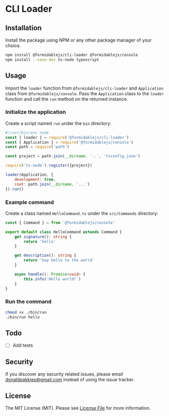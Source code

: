# CLI Loader

Installation
------------

Install the package using NPM or any other package manager of your choice.

```bash
npm install @formidablejs/cli-loader @formidablejs/console
npm install --save-dev ts-node typescript
```

Usage
-----

Import the `loader` function from `@formidablejs/cli-loader` and `Application` class from `@formidablejs/console`. Pass the `Application` class to the `loader` function and call the `run` method on the returned instance.

### Initialize the application

Create a script named `run` under the `bin` directory:

```js
#!/usr/bin/env node
const { loader } = require('@formidablejs/cli-loader')
const { Application } = require('@formidablejs/console')
const path = require('path')

const project = path.join(__dirname, '..', 'tsconfig.json')

require('ts-node').register({project})

loader(Application, {
    development: true,
    root: path.join(__dirname, '...')
}).run()
```

### Example command

Create a class named `HelloCommand.ts` under the `src/Commands` directory:

```ts
const { Command } = from '@formidablejs/console'

export default class HelloCommand extends Command {
    get signature(): string {
        return 'hello'
    }

    get description(): string {
        return 'Say hello to the world'
    }

    async handle(): Promise<void> {
        this.info('Hello world!')
    }
}
```

### Run the command

```bash
chmod +x ./bin/run
./bin/run hello
```

Todo
----

- [ ] Add tests

Security
-------

If you discover any security related issues, please email donaldpakkies@gmail.com instead of using the issue tracker.

License
-------

The MIT License (MIT). Please see [License File](LICENSE) for more information.